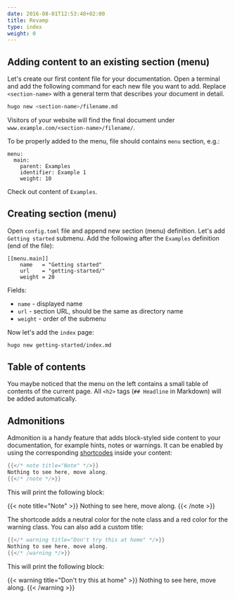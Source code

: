 ```yaml
---
date: 2016-08-01T12:53:48+02:00
title: Revamp
type: index
weight: 0
---
```


## Adding content to an existing section (menu)

Let's create our first content file for your documentation. 
Open a terminal and add the following command for each new file you want to add. 
Replace `<section-name>` with a general term that describes your document in detail.

```sh
hugo new <section-name>/filename.md
```

Visitors of your website will find the final document under `www.example.com/<section-name>/filename/`.

To be properly added to the menu, file should contains `menu` section, e.g.:

```
menu:
  main:
    parent: Examples
    identifier: Example 1
    weight: 10
```

Check out content of `Examples`.

## Creating section (menu)

Open `config.toml` file and append new section (menu) definition.
Let's add `Getting started` submenu. Add the following after the `Examples` definition (end of the file):

```
[[menu.main]]
	name   = "Getting started"
	url    = "getting-started/"
	weight = 20
```

Fields:
- `name` - displayed name
- `url` - section URL, should be the same as directory name
- `weight` - order of the submenu

Now let's add the `index` page:

```sh
hugo new getting-started/index.md
```

## Table of contents

You maybe noticed that the menu on the left contains a small table of contents of the current page. All `<h2>` tags (`## Headline` in Markdown) will be added automatically.

## Admonitions

Admonition is a handy feature that adds block-styled side content to your documentation, for example hints, notes or warnings. It can be enabled by using the corresponding [shortcodes](http://gohugo.io/extras/shortcodes/) inside your content:

```go
{{</* note title="Note" */>}}
Nothing to see here, move along.
{{</* /note */>}}
```

This will print the following block:

{{< note title="Note" >}}
Nothing to see here, move along.
{{< /note >}}

The shortcode adds a neutral color for the note class and a red color for the warning class. You can also add a custom title:

```go
{{</* warning title="Don't try this at home" */>}}
Nothing to see here, move along.
{{</* /warning */>}}
```

This will print the following block:

{{< warning title="Don't try this at home" >}}
Nothing to see here, move along.
{{< /warning >}}